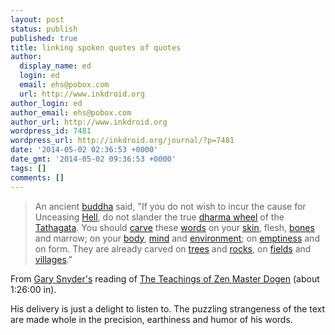 ```yaml
---
layout: post
status: publish
published: true
title: linking spoken quotes of quotes
author:
  display_name: ed
  login: ed
  email: ehs@pobox.com
  url: http://www.inkdroid.org
author_login: ed
author_email: ehs@pobox.com
author_url: http://www.inkdroid.org
wordpress_id: 7481
wordpress_url: http://inkdroid.org/journal/?p=7481
date: '2014-05-02 02:36:53 +0000'
date_gmt: '2014-05-02 09:36:53 +0000'
tags: []
comments: []
---
```

<blockquote>
<p>An ancient <a href="https://en.wikipedia.org/wiki/Gautama_Buddha">buddha</a> said, "If you do not wish to incur the cause for Unceasing <a href="https://en.wikipedia.org/wiki/Hell">Hell</a>, do not slander the true <a href="https://en.wikipedia.org/wiki/Dharmacakra">dharma wheel</a> of the <a href="https://en.wikipedia.org/wiki/Tathagata">Tathagata</a>. You should <a href="https://en.wikipedia.org/wiki/Carve">carve</a> these <a href="https://en.wikipedia.org/wiki/Word">words</a> on your <a href="https://en.wikipedia.org/wiki/Skin">skin</a>, flesh, <a href="https://en.wikipedia.org/wiki/Bones">bones</a> and marrow; on your <a href="https://en.wikipedia.org/wiki/Body_(metaphysics)">body</a>, <a href="https://en.wikipedia.org/wiki/Mind">mind</a> and <a href="https://en.wikipedia.org/wiki/Ecology">environment</a>; on <a href="https://en.wikipedia.org/wiki/%C5%9A%C5%ABnyat%C4%81">emptiness</a> and on form. They are already carved on <a href="https://en.wikipedia.org/wiki/Tree">trees</a> and <a href="https://en.wikipedia.org/wiki/Rocks">rocks</a>, on <a href="https://en.wikipedia.org/wiki/Field_(agriculture)">fields</a> and <a href="https://en.wikipedia.org/wiki/Villages">villages</a>."</p>
</blockquote>
<p>From <a href="https://en.wikipedia.org/wiki/Gary_Snyder">Gary Snyder's</a> reading of <a href="http://www.amazon.com/The-Teachings-Zen-Master-Dogen/dp/1597771570">The Teachings of Zen Master Dogen</a> (about 1:26:00 in).</p>
<p>His delivery is just a delight to listen to. The puzzling strangeness of the text are made whole in the precision, earthiness and humor of his words.</p>
